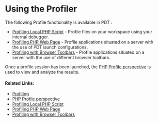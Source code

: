 # Using the Profiler

<!--context:profiling-->

The following Profile functionality is available in PDT :

 * [Profiling Local PHP Script](008-profiling_local_php_script.md) - Profile files on your workspace using your internal debugger.
 * [Profiling PHP Web Page](016-profiling_php_web_page.md) - Profile applications situated on a server with the use of PDT launch configurations.
 * [Profiling with Browser Toolbars](024-profiling_with_browser_toolbars.md) - Profile applications situated on a server with the use of different browser toolbars.

Once a profile session has been launched, the [PHP Profile perspective](../../032-reference/008-php_perspectives_and_views/032-php_profile_perspective/000-index.md) is used to view and analyze the results.

<!--links-start-->

#### Related Links:

 * [Profiling](../../016-concepts/200-profiling_concept.md)
 * [PHP Profile perspective](../../032-reference/008-php_perspectives_and_views/032-php_profile_perspective/000-index.md)
 * [Profiling Local PHP Script](008-profiling_local_php_script.md)
 * [Profiling PHP Web Page](016-profiling_php_web_page.md)
 * [Profiling with Browser Toolbars](024-profiling_with_browser_toolbars.md)

<!--links-end-->
